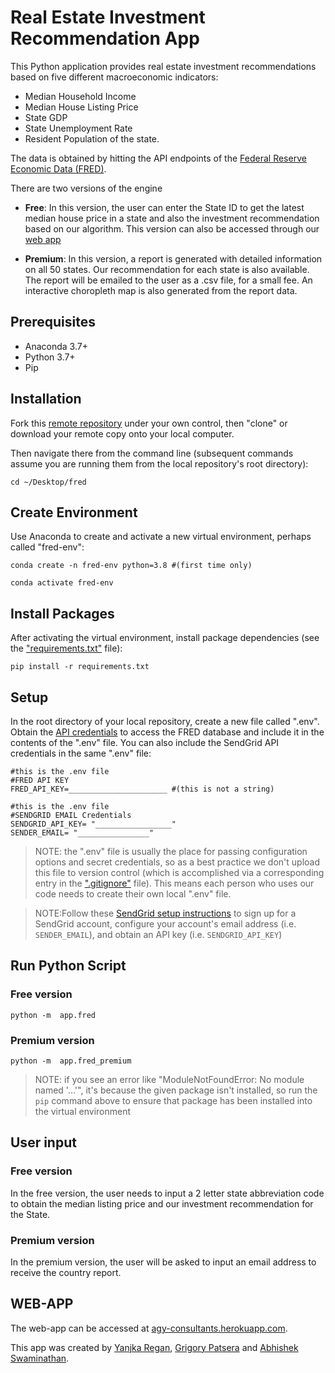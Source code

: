 # Real Estate Investment Recommendation App

This Python application provides real estate investment recommendations based on five different macroeconomic indicators:

  + Median Household Income
  + Median House Listing Price
  + State GDP
  + State Unemployment Rate
  + Resident Population of the state.

The data is obtained by hitting the API endpoints of the [Federal Reserve Economic Data (FRED)](https://fred.stlouisfed.org/).

There are two versions of the engine
  + <b>Free</b>: In this version, the user can enter the State ID to get the latest median house price in a state and also the investment recommendation based on our algorithm. This version can also be accessed through our [web app](https://agy-consultants.herokuapp.com/)

  + <b>Premium</b>: In this version, a report is generated with detailed information on all 50 states. Our recommendation for each state is also available. The report will be emailed to the user as a .csv file, for a small fee. An interactive choropleth map is also generated from the report data.

## Prerequisites

  + Anaconda 3.7+
  + Python 3.7+
  + Pip

## Installation

Fork this [remote repository](https://github.com/abhisheksn/fred) under your own control, then "clone" or download your remote copy onto your local computer.

Then navigate there from the command line (subsequent commands assume you are running them from the local repository's root directory):

```
cd ~/Desktop/fred
```

## Create Environment
Use Anaconda to create and activate a new virtual environment, perhaps called "fred-env":

```
conda create -n fred-env python=3.8 #(first time only)
```
```
conda activate fred-env
```

## Install Packages
After activating the virtual environment, install package dependencies (see the ["requirements.txt"](/requirements.txt) file):

```
pip install -r requirements.txt
```

## Setup
In the root directory of your local repository, create a new file called ".env". Obtain the [API credentials](https://fred.stlouisfed.org/docs/api/api_key.html) to access the FRED database and include it in the contents of the ".env" file. You can also include the SendGrid API credentials in the same ".env" file:

```
#this is the .env file
#FRED API KEY
FRED_API_KEY=______________________ #(this is not a string)
```

```
#this is the .env file
#SENDGRID EMAIL Credentials
SENDGRID_API_KEY= "_________________"
SENDER_EMAIL= "________________"
```

> NOTE: the ".env" file is usually the place for passing configuration options and secret credentials, so as a best practice we don't upload this file to version control (which is accomplished via a corresponding entry in the [".gitignore"](/.gitignore) file). This means each person who uses our code needs to create their own local ".env" file.

> NOTE:Follow these [SendGrid setup instructions](https://github.com/prof-rossetti/intro-to-python/blob/master/notes/python/packages/sendgrid.md#setup) to sign up for a SendGrid account, configure your account's email address (i.e. `SENDER_EMAIL`), and obtain an API key (i.e. `SENDGRID_API_KEY`)

## Run Python Script

### Free version
```
python -m  app.fred
```

### Premium version
```
python -m  app.fred_premium
```

> NOTE: if you see an error like "ModuleNotFoundError: No module named '...'", it's because the given package isn't installed, so run the `pip` command above to ensure that package has been installed into the virtual environment

## User input

### Free version
In the free version, the user needs to input a 2 letter state abbreviation code to obtain the median listing price and our investment recommendation for the State.

### Premium version
In the premium version, the user will be asked to input an email address to receive the country report.


## WEB-APP
The web-app can be accessed at [agy-consultants.herokuapp.com](https://agy-consultants.herokuapp.com/).

This app was created by [Yanjka Regan](https://github.com/yr999), [Grigory Patsera](https://github.com/gbacila) and [Abhishek Swaminathan](https://github.com/abhisheksn).
